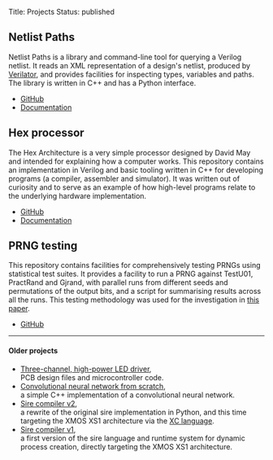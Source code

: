 Title: Projects
Status: published

## Netlist Paths

Netlist Paths is a library and command-line tool for querying a Verilog
netlist. It reads an XML representation of a design's netlist, produced by
[Verilator](https://www.veripool.org/projects/verilator), and provides
facilities for inspecting types, variables and paths. The library is written in
C++ and has a Python interface.

- [GitHub](https://github.com/jameshanlon/netlist-paths)
- [Documentation](https://jameshanlon.github.io/netlist-paths)

## Hex processor

The Hex Architecture is a very simple processor designed by David May and
intended for explaining how a computer works. This repository contains an
implementation in Verilog and basic tooling written in C++ for developing
programs (a compiler, assembler and simulator). It was written out of curiosity
and to serve as an example of how high-level programs relate to the underlying
hardware implementation.

- [GitHub](https://github.com/jameshanlon/hex-processor)
- [Documentation](https://jameshanlon.github.io/hex-processor)

## PRNG testing

This repository contains facilities for comprehensively testing PRNGs using
statistical test suites. It provides a facility to run a PRNG against TestU01,
PractRand and Gjrand, with parallel runs from different seeds and permutations
of the output bits, and a script for summarising results across all the runs.
This testing methodology was used for the investigation in [this
paper](https://arxiv.org/abs/2203.04058).

- [GitHub](https://github.com/jameshanlon/prng-testing)

<hr>

#### Older projects

- [Three-channel, high-power LED driver](https://github.com/jameshanlon/3C-HP-LED-driver),<br>
  PCB design files and microcontroller code.
- [Convolutional neural network from scratch](https://github.com/jameshanlon/convolutional-neural-network),<br>
  a simple C++ implementation of a convolutional neural network.
- [Sire compiler v2](https://github.com/jameshanlon/tool_sire),<br>
  a rewrite of the original sire implementation in Python, and this time
  targeting the XMOS XS1 architecture via the
  [XC language](/the-xc-programming-language.html).
- [Sire compiler v1](https://github.com/jameshanlon/sire),<br>
  a first version of the sire language and runtime system for dynamic process
  creation, directly targeting the XMOS XS1 architecture.
